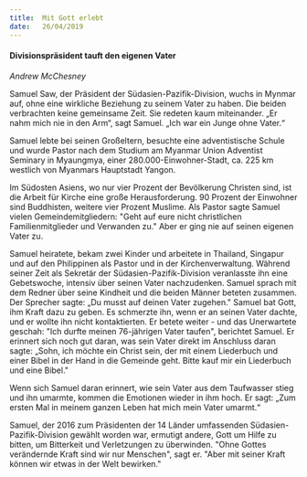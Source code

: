 ```yaml
---
title:  Mit Gott erlebt
date:   26/04/2019
---
```


#### Divisionspräsident tauft den eigenen Vater

_Andrew McChesney_


Samuel Saw, der Präsident der Südasien-Pazifik-Division, wuchs in Mynmar auf, ohne eine wirkliche Beziehung zu seinem Vater zu haben. Die beiden verbrachten keine gemeinsame Zeit. Sie redeten kaum miteinander. „Er nahm mich nie in den Arm“, sagt Samuel. „Ich war ein Junge ohne Vater.“

Samuel lebte bei seinen Großeltern, besuchte eine adventistische Schule und wurde Pastor nach dem Studium am Myanmar Union Adventist Seminary in Myaungmya, einer 280.000-Einwohner-Stadt, ca. 225 km westlich von Myanmars Hauptstadt Yangon.

Im Südosten Asiens, wo nur vier Prozent der Bevölkerung Christen sind, ist die Arbeit für Kirche eine große Herausforderung. 90 Prozent der Einwohner sind Buddhisten, weitere vier Prozent Muslime. Als Pastor sagte Samuel vielen Gemeindemitgliedern: "Geht auf eure nicht christlichen Familienmitglieder und Verwanden zu." Aber er ging nie auf seinen eigenen Vater zu.

Samuel heiratete, bekam zwei Kinder und arbeitete in Thailand, Singapur und auf den Philippinen als Pastor und in der Kirchenverwaltung. Während seiner Zeit als Sekretär der Südasien-Pazifik-Division veranlasste ihn eine Gebetswoche, intensiv über seinen Vater nachzudenken. Samuel sprach mit dem Redner über seine Kindheit und die beiden Männer beteten zusammen. Der Sprecher sagte: „Du musst auf deinen Vater zugehen." Samuel bat Gott, ihm Kraft dazu zu geben. Es schmerzte ihn, wenn er an seinen Vater dachte, und er wollte ihn nicht kontaktierten. Er betete weiter - und das Unerwartete geschah: "Ich durfte meinen 76-jährigen Vater taufen", berichtet Samuel. Er erinnert sich noch gut daran, was sein Vater direkt im Anschluss daran sagte: „Sohn, ich möchte ein Christ sein, der mit einem Liederbuch und einer Bibel in der Hand in die Gemeinde geht. Bitte kauf mir ein Liederbuch und eine Bibel."

Wenn sich Samuel daran erinnert, wie sein Vater aus dem Taufwasser stieg und ihn umarmte, kommen die Emotionen wieder in ihm hoch. Er sagt: „Zum ersten Mal in meinem ganzen Leben hat mich mein Vater umarmt.“

Samuel, der 2016 zum Präsidenten der 14 Länder umfassenden Südasien-Pazifik-Division gewählt worden war, ermutigt andere, Gott um Hilfe zu bitten, um Bitterkeit und Verletzungen zu überwinden. "Ohne Gottes verändernde Kraft sind wir nur Menschen", sagt er. "Aber mit seiner Kraft können wir etwas in der Welt bewirken."
